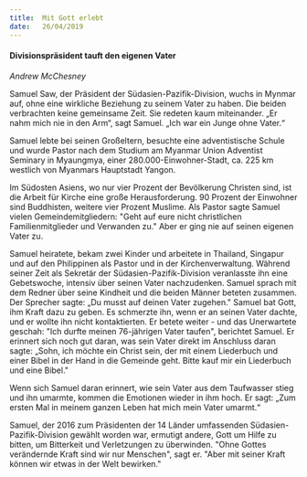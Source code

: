 ```yaml
---
title:  Mit Gott erlebt
date:   26/04/2019
---
```


#### Divisionspräsident tauft den eigenen Vater

_Andrew McChesney_


Samuel Saw, der Präsident der Südasien-Pazifik-Division, wuchs in Mynmar auf, ohne eine wirkliche Beziehung zu seinem Vater zu haben. Die beiden verbrachten keine gemeinsame Zeit. Sie redeten kaum miteinander. „Er nahm mich nie in den Arm“, sagt Samuel. „Ich war ein Junge ohne Vater.“

Samuel lebte bei seinen Großeltern, besuchte eine adventistische Schule und wurde Pastor nach dem Studium am Myanmar Union Adventist Seminary in Myaungmya, einer 280.000-Einwohner-Stadt, ca. 225 km westlich von Myanmars Hauptstadt Yangon.

Im Südosten Asiens, wo nur vier Prozent der Bevölkerung Christen sind, ist die Arbeit für Kirche eine große Herausforderung. 90 Prozent der Einwohner sind Buddhisten, weitere vier Prozent Muslime. Als Pastor sagte Samuel vielen Gemeindemitgliedern: "Geht auf eure nicht christlichen Familienmitglieder und Verwanden zu." Aber er ging nie auf seinen eigenen Vater zu.

Samuel heiratete, bekam zwei Kinder und arbeitete in Thailand, Singapur und auf den Philippinen als Pastor und in der Kirchenverwaltung. Während seiner Zeit als Sekretär der Südasien-Pazifik-Division veranlasste ihn eine Gebetswoche, intensiv über seinen Vater nachzudenken. Samuel sprach mit dem Redner über seine Kindheit und die beiden Männer beteten zusammen. Der Sprecher sagte: „Du musst auf deinen Vater zugehen." Samuel bat Gott, ihm Kraft dazu zu geben. Es schmerzte ihn, wenn er an seinen Vater dachte, und er wollte ihn nicht kontaktierten. Er betete weiter - und das Unerwartete geschah: "Ich durfte meinen 76-jährigen Vater taufen", berichtet Samuel. Er erinnert sich noch gut daran, was sein Vater direkt im Anschluss daran sagte: „Sohn, ich möchte ein Christ sein, der mit einem Liederbuch und einer Bibel in der Hand in die Gemeinde geht. Bitte kauf mir ein Liederbuch und eine Bibel."

Wenn sich Samuel daran erinnert, wie sein Vater aus dem Taufwasser stieg und ihn umarmte, kommen die Emotionen wieder in ihm hoch. Er sagt: „Zum ersten Mal in meinem ganzen Leben hat mich mein Vater umarmt.“

Samuel, der 2016 zum Präsidenten der 14 Länder umfassenden Südasien-Pazifik-Division gewählt worden war, ermutigt andere, Gott um Hilfe zu bitten, um Bitterkeit und Verletzungen zu überwinden. "Ohne Gottes verändernde Kraft sind wir nur Menschen", sagt er. "Aber mit seiner Kraft können wir etwas in der Welt bewirken."
